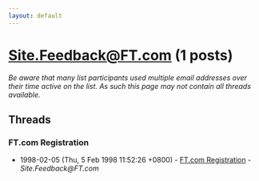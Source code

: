 ```yaml
---
layout: default
---
```


# Site.Feedback@FT.com (1 posts)

_Be aware that many list participants used multiple email addresses over their time active on the list. As such this page may not contain all threads available._

## Threads

### FT.com Registration
+ 1998-02-05 (Thu, 5 Feb 1998 11:52:26 +0800) - [FT.com Registration](/archive/1998/02/0240f5b68a458d089880e8ffe39c86a26f1e1fa1e7b04f7accc66bfad80e6f76) - _Site.Feedback@FT.com_

